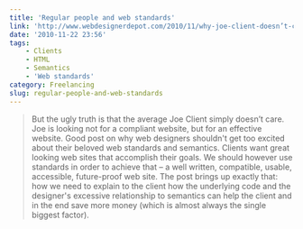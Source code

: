 ```yaml
---
title: 'Regular people and web standards'
link: 'http://www.webdesignerdepot.com/2010/11/why-joe-client-doesn’t-care-about-standards/'
date: '2010-11-22 23:56'
tags:
    - Clients
    - HTML
    - Semantics
    - 'Web standards'
category: Freelancing
slug: regular-people-and-web-standards
---
```


> But the ugly truth is that the average Joe Client simply doesn’t care. Joe is looking not for a compliant website, but for an effective website.
Good post on why web designers shouldn't get too excited about their beloved web standards and semantics. Clients want great looking web sites that accomplish their goals. We should however use standards in order to achieve that – a well written, compatible, usable, accessible, future-proof web site. The post brings up exactly that: how we need to explain to the client how the underlying code and the designer's excessive relationship to semantics can help the client and in the end save more money (which is almost always the single biggest factor).
